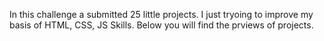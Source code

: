 In this challenge a submitted 25 little projects. I just tryoing to improve my basis of HTML, CSS, JS Skills.
Below you will find the prviews of projects.
